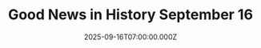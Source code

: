 ---
title: "Good News in History September 16"
date: 2025-09-16T07:00:00.000Z
category: Human Kindness
externalLink: "https://www.goodnewsnetwork.org/events060916/"
image: ""
excerpt: "100 years ago today, B.B. King, the quintessential blues musician, singer, songwriter, and virtuoso guitarist, was born. AllMusic recognized King as “the single most important electric guitarist of the last half of the 20th century,” chiefly for his introduction of new styles and techniques into the repertoire, and is known as the “King of Blues”. […] The post Good News…"
---